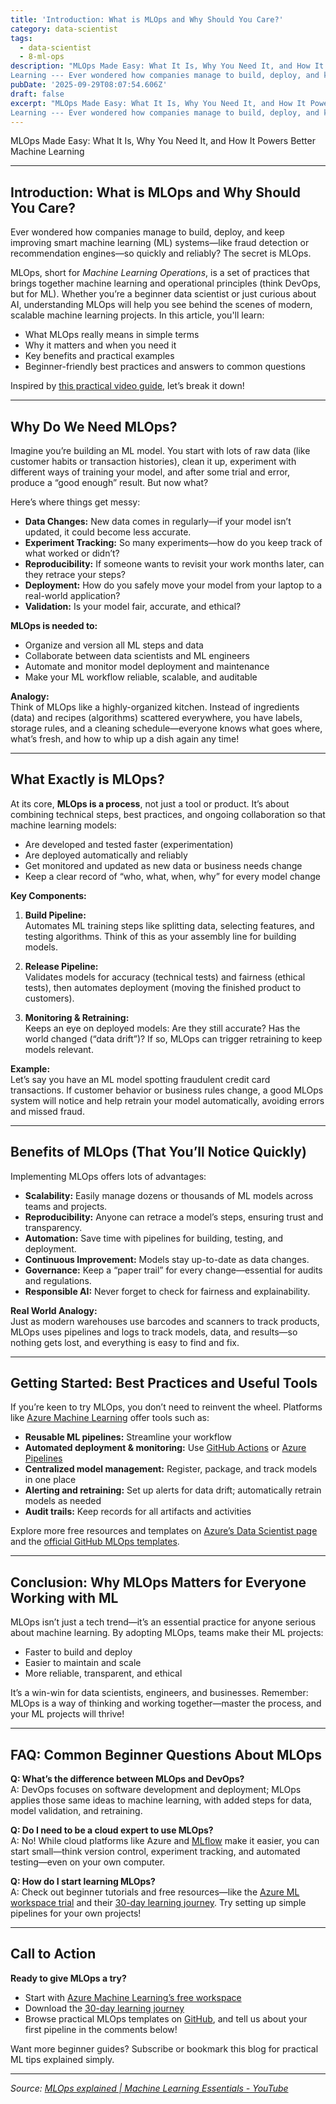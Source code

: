 ```yaml
---
title: 'Introduction: What is MLOps and Why Should You Care?'
category: data-scientist
tags:
  - data-scientist
  - 8-ml-ops
description: "MLOps Made Easy: What It Is, Why You Need It, and How It Powers Better Machine
Learning --- Ever wondered how companies manage to build, deploy, and k..."
pubDate: '2025-09-29T08:07:54.606Z'
draft: false
excerpt: "MLOps Made Easy: What It Is, Why You Need It, and How It Powers Better Machine
Learning --- Ever wondered how companies manage to build, deploy, and k..."
---
```


MLOps Made Easy: What It Is, Why You Need It, and How It Powers Better Machine Learning

---

## Introduction: What is MLOps and Why Should You Care?

Ever wondered how companies manage to build, deploy, and keep improving smart machine learning (ML) systems—like fraud detection or recommendation engines—so quickly and reliably? The secret is MLOps.

MLOps, short for *Machine Learning Operations*, is a set of practices that brings together machine learning and operational principles (think DevOps, but for ML). Whether you’re a beginner data scientist or just curious about AI, understanding MLOps will help you see behind the scenes of modern, scalable machine learning projects. In this article, you'll learn:

- What MLOps really means in simple terms
- Why it matters and when you need it
- Key benefits and practical examples
- Beginner-friendly best practices and answers to common questions

Inspired by [this practical video guide](https://www.youtube.com/watch?v=ZVWg18AXXuE), let’s break it down!

---

## Why Do We Need MLOps?

Imagine you’re building an ML model. You start with lots of raw data (like customer habits or transaction histories), clean it up, experiment with different ways of training your model, and after some trial and error, produce a “good enough” result. But now what?

Here’s where things get messy:

- **Data Changes:** New data comes in regularly—if your model isn’t updated, it could become less accurate.
- **Experiment Tracking:** So many experiments—how do you keep track of what worked or didn’t?
- **Reproducibility:** If someone wants to revisit your work months later, can they retrace your steps?
- **Deployment:** How do you safely move your model from your laptop to a real-world application?
- **Validation:** Is your model fair, accurate, and ethical?

**MLOps is needed to:**
- Organize and version all ML steps and data
- Collaborate between data scientists and ML engineers
- Automate and monitor model deployment and maintenance
- Make your ML workflow reliable, scalable, and auditable

**Analogy:**  
Think of MLOps like a highly-organized kitchen. Instead of ingredients (data) and recipes (algorithms) scattered everywhere, you have labels, storage rules, and a cleaning schedule—everyone knows what goes where, what’s fresh, and how to whip up a dish again any time!

---

## What Exactly is MLOps?

At its core, **MLOps is a process**, not just a tool or product. It’s about combining technical steps, best practices, and ongoing collaboration so that machine learning models:

- Are developed and tested faster (experimentation)
- Are deployed automatically and reliably
- Get monitored and updated as new data or business needs change
- Keep a clear record of “who, what, when, why” for every model change

**Key Components:**
1. **Build Pipeline:**  
   Automates ML training steps like splitting data, selecting features, and testing algorithms. Think of this as your assembly line for building models.

2. **Release Pipeline:**  
   Validates models for accuracy (technical tests) and fairness (ethical tests), then automates deployment (moving the finished product to customers).

3. **Monitoring & Retraining:**  
   Keeps an eye on deployed models: Are they still accurate? Has the world changed (“data drift”)? If so, MLOps can trigger retraining to keep models relevant.

**Example:**  
Let’s say you have an ML model spotting fraudulent credit card transactions. If customer behavior or business rules change, a good MLOps system will notice and help retrain your model automatically, avoiding errors and missed fraud.

---

## Benefits of MLOps (That You’ll Notice Quickly)

Implementing MLOps offers lots of advantages:

- **Scalability:** Easily manage dozens or thousands of ML models across teams and projects.
- **Reproducibility:** Anyone can retrace a model’s steps, ensuring trust and transparency.
- **Automation:** Save time with pipelines for building, testing, and deployment.
- **Continuous Improvement:** Models stay up-to-date as data changes.
- **Governance:** Keep a “paper trail” for every change—essential for audits and regulations.
- **Responsible AI:** Never forget to check for fairness and explainability.

**Real World Analogy:**  
Just as modern warehouses use barcodes and scanners to track products, MLOps uses pipelines and logs to track models, data, and results—so nothing gets lost, and everything is easy to find and fix.

---

## Getting Started: Best Practices and Useful Tools

If you’re keen to try MLOps, you don’t need to reinvent the wheel. Platforms like [Azure Machine Learning](https://aka.ms/aml-trial) offer tools such as:

- **Reusable ML pipelines:** Streamline your workflow
- **Automated deployment & monitoring:** Use [GitHub Actions](https://github.com/features/actions) or [Azure Pipelines](https://azure.microsoft.com/en-us/products/devops/pipelines/)
- **Centralized model management:** Register, package, and track models in one place
- **Alerting and retraining:** Set up alerts for data drift; automatically retrain models as needed
- **Audit trails:** Keep records for all artifacts and activities

Explore more free resources and templates on [Azure’s Data Scientist page](https://aka.ms/data-scientists) and the [official GitHub MLOps templates](https://aka.ms/mlops).

---

## Conclusion: Why MLOps Matters for Everyone Working with ML

MLOps isn’t just a tech trend—it’s an essential practice for anyone serious about machine learning. By adopting MLOps, teams make their ML projects:

- Faster to build and deploy
- Easier to maintain and scale
- More reliable, transparent, and ethical

It’s a win-win for data scientists, engineers, and businesses. Remember: MLOps is a way of thinking and working together—master the process, and your ML projects will thrive!

---

## FAQ: Common Beginner Questions About MLOps

**Q: What’s the difference between MLOps and DevOps?**  
A: DevOps focuses on software development and deployment; MLOps applies those same ideas to machine learning, with added steps for data, model validation, and retraining.

**Q: Do I need to be a cloud expert to use MLOps?**  
A: No! While cloud platforms like Azure and [MLflow](https://mlflow.org/) make it easier, you can start small—think version control, experiment tracking, and automated testing—even on your own computer.

**Q: How do I start learning MLOps?**  
A: Check out beginner tutorials and free resources—like the [Azure ML workspace trial](https://aka.ms/aml-trial) and their [30-day learning journey](https://aka.ms/data-scientists). Try setting up simple pipelines for your own projects!

---

## Call to Action

**Ready to give MLOps a try?**  
- Start with [Azure Machine Learning’s free workspace](https://aka.ms/aml-trial)
- Download the [30-day learning journey](https://aka.ms/data-scientists)
- Browse practical MLOps templates on [GitHub](https://aka.ms/mlops), and tell us about your first pipeline in the comments below!

Want more beginner guides? Subscribe or bookmark this blog for practical ML tips explained simply.

---

*Source: [MLOps explained | Machine Learning Essentials - YouTube](https://www.youtube.com/watch?v=ZVWg18AXXuE)*